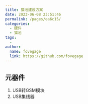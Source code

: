 ```yaml
---
title: 猫池建设方案
date: 2023-06-08 23:51:46
permalink: /pages/ea6c15/
categories:
  - 硬件
  - 猫池
tags:
  -
author:
  name: fovegage
  link: https://github.com/fovegage
---
```


## 元器件

1. USB转GSM模块
2. USB集线器
